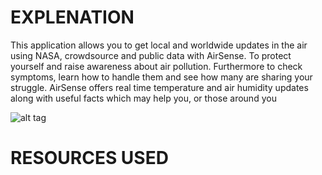 # EXPLENATION
This application allows you to get local and worldwide updates in the air using NASA, crowdsource and public data with AirSense. To protect yourself and raise awareness about air pollution. Furthermore to check symptoms, learn how to handle them and see how many are sharing your struggle. AirSense offers real time temperature and air humidity updates along with useful facts which may help you, or those around you

![alt tag](http://i.imgur.com/eTVXcfR.jpg)

# RESOURCES USED
